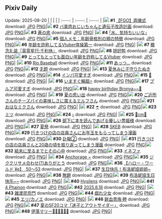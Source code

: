 ## Pixiv Daily
Update: 2025-08-20
|      |      |      |
| :----: | :----: | :----: |
|![](https://pixiv.microyu.workers.dev/c/240x480/img-master/img/2025/08/18/00/07/44/134018870_p0_master1200.jpg) **#1** [【FGO】両儀式](https://www.pixiv.net/artworks/134018870) download: [JPG](https://pixiv.microyu.workers.dev/img-original/img/2025/08/18/00/07/44/134018870_p0.jpg) [PNG](https://pixiv.microyu.workers.dev/img-original/img/2025/08/18/00/07/44/134018870_p0.png)|![](https://pixiv.microyu.workers.dev/c/240x480/img-master/img/2025/08/18/00/01/05/134018359_p0_master1200.jpg) **#2** [バ美肉おじいちゃんと遺伝子改造計画](https://www.pixiv.net/artworks/134018359) download: [JPG](https://pixiv.microyu.workers.dev/img-original/img/2025/08/18/00/01/05/134018359_p0.jpg) [PNG](https://pixiv.microyu.workers.dev/img-original/img/2025/08/18/00/01/05/134018359_p0.png)|![](https://pixiv.microyu.workers.dev/c/240x480/img-master/img/2025/08/19/00/00/15/134056316_p0_master1200.jpg) **#3** [蒼の底](https://www.pixiv.net/artworks/134056316) download: [JPG](https://pixiv.microyu.workers.dev/img-original/img/2025/08/19/00/00/15/134056316_p0.jpg) [PNG](https://pixiv.microyu.workers.dev/img-original/img/2025/08/19/00/00/15/134056316_p0.png)|
|![](https://pixiv.microyu.workers.dev/c/240x480/img-master/img/2025/08/18/17/13/30/134039932_p0_master1200.jpg) **#4** [｢水、気持ちいいな｣](https://www.pixiv.net/artworks/134039932) download: [JPG](https://pixiv.microyu.workers.dev/img-original/img/2025/08/18/17/13/30/134039932_p0.jpg) [PNG](https://pixiv.microyu.workers.dev/img-original/img/2025/08/18/17/13/30/134039932_p0.png)|![](https://pixiv.microyu.workers.dev/c/240x480/img-master/img/2025/08/19/06/00/09/134064247_p0_master1200.jpg) **#5** [個人メモ：年齢骨格別の頬の特徴](https://www.pixiv.net/artworks/134064247) download: [JPG](https://pixiv.microyu.workers.dev/img-original/img/2025/08/19/06/00/09/134064247_p0.jpg) [PNG](https://pixiv.microyu.workers.dev/img-original/img/2025/08/19/06/00/09/134064247_p0.png)|![](https://pixiv.microyu.workers.dev/c/240x480/img-master/img/2025/08/18/21/21/48/134049156_p0_master1200.jpg) **#6** [年齢を詐称してるVtuber体操第一](https://www.pixiv.net/artworks/134049156) download: [JPG](https://pixiv.microyu.workers.dev/img-original/img/2025/08/18/21/21/48/134049156_p0.jpg) [PNG](https://pixiv.microyu.workers.dev/img-original/img/2025/08/18/21/21/48/134049156_p0.png)|
|![](https://pixiv.microyu.workers.dev/c/240x480/img-master/img/2025/08/19/16/00/04/134075482_p0_master1200.jpg) **#7** [概念礼装『英霊星行:千利休』](https://www.pixiv.net/artworks/134075482) download: [JPG](https://pixiv.microyu.workers.dev/img-original/img/2025/08/19/16/00/04/134075482_p0.jpg) [PNG](https://pixiv.microyu.workers.dev/img-original/img/2025/08/19/16/00/04/134075482_p0.png)|![](https://pixiv.microyu.workers.dev/c/240x480/img-master/img/2025/08/18/01/21/01/134021781_p0_master1200.jpg) **#8** [拼好鸭](https://www.pixiv.net/artworks/134021781) download: [JPG](https://pixiv.microyu.workers.dev/img-original/img/2025/08/18/01/21/01/134021781_p0.jpg) [PNG](https://pixiv.microyu.workers.dev/img-original/img/2025/08/18/01/21/01/134021781_p0.png)|![](https://pixiv.microyu.workers.dev/c/240x480/img-master/img/2025/08/19/20/55/43/134084828_p0_master1200.jpg) **#9** [とってもとっても面白い年齢を詐称してるVtuber](https://www.pixiv.net/artworks/134084828) download: [JPG](https://pixiv.microyu.workers.dev/img-original/img/2025/08/19/20/55/43/134084828_p0.jpg) [PNG](https://pixiv.microyu.workers.dev/img-original/img/2025/08/19/20/55/43/134084828_p0.png)|
|![](https://pixiv.microyu.workers.dev/c/240x480/img-master/img/2025/08/18/01/20/58/134021777_p0_master1200.jpg) **#10** [Rio Baseball](https://www.pixiv.net/artworks/134021777) download: [JPG](https://pixiv.microyu.workers.dev/img-original/img/2025/08/18/01/20/58/134021777_p0.jpg) [PNG](https://pixiv.microyu.workers.dev/img-original/img/2025/08/18/01/20/58/134021777_p0.png)|![](https://pixiv.microyu.workers.dev/c/240x480/img-master/img/2025/08/19/01/10/17/134059281_p0_master1200.jpg) **#11** [あっつ…](https://www.pixiv.net/artworks/134059281) download: [JPG](https://pixiv.microyu.workers.dev/img-original/img/2025/08/19/01/10/17/134059281_p0.jpg) [PNG](https://pixiv.microyu.workers.dev/img-original/img/2025/08/19/01/10/17/134059281_p0.png)|![](https://pixiv.microyu.workers.dev/c/240x480/img-master/img/2025/08/18/00/53/51/134020818_p0_master1200.jpg) **#12** [无题](https://www.pixiv.net/artworks/134020818) download: [JPG](https://pixiv.microyu.workers.dev/img-original/img/2025/08/18/00/53/51/134020818_p0.jpg) [PNG](https://pixiv.microyu.workers.dev/img-original/img/2025/08/18/00/53/51/134020818_p0.png)|
|![](https://pixiv.microyu.workers.dev/c/240x480/img-master/img/2025/08/18/12/07/27/134033318_p0_master1200.jpg) **#13** [夏休みに子守りたぬき](https://www.pixiv.net/artworks/134033318) download: [JPG](https://pixiv.microyu.workers.dev/img-original/img/2025/08/18/12/07/27/134033318_p0.jpg) [PNG](https://pixiv.microyu.workers.dev/img-original/img/2025/08/18/12/07/27/134033318_p0.png)|![](https://pixiv.microyu.workers.dev/c/240x480/img-master/img/2025/08/18/00/01/06/134018361_p0_master1200.jpg) **#14** [インパ可愛すぎ](https://www.pixiv.net/artworks/134018361) download: [JPG](https://pixiv.microyu.workers.dev/img-original/img/2025/08/18/00/01/06/134018361_p0.jpg) [PNG](https://pixiv.microyu.workers.dev/img-original/img/2025/08/18/00/01/06/134018361_p0.png)|![](https://pixiv.microyu.workers.dev/c/240x480/img-master/img/2025/08/18/10/09/43/134030931_p0_master1200.jpg) **#15** [🦋](https://www.pixiv.net/artworks/134030931) download: [JPG](https://pixiv.microyu.workers.dev/img-original/img/2025/08/18/10/09/43/134030931_p0.jpg) [PNG](https://pixiv.microyu.workers.dev/img-original/img/2025/08/18/10/09/43/134030931_p0.png)|
|![](https://pixiv.microyu.workers.dev/c/240x480/img-master/img/2025/08/18/18/34/39/134042510_p0_master1200.jpg) **#16** [いますぐ輪廻⭐️](https://www.pixiv.net/artworks/134042510) download: [JPG](https://pixiv.microyu.workers.dev/img-original/img/2025/08/18/18/34/39/134042510_p0.jpg) [PNG](https://pixiv.microyu.workers.dev/img-original/img/2025/08/18/18/34/39/134042510_p0.png)|![](https://pixiv.microyu.workers.dev/c/240x480/img-master/img/2025/08/19/00/00/23/134056365_p0_master1200.jpg) **#17** [プルア可愛すぎ](https://www.pixiv.net/artworks/134056365) download: [JPG](https://pixiv.microyu.workers.dev/img-original/img/2025/08/19/00/00/23/134056365_p0.jpg) [PNG](https://pixiv.microyu.workers.dev/img-original/img/2025/08/19/00/00/23/134056365_p0.png)|![](https://pixiv.microyu.workers.dev/c/240x480/img-master/img/2025/08/18/01/01/31/134021139_p0_master1200.jpg) **#18** [happy birthday Bronya~~🎂](https://www.pixiv.net/artworks/134021139) download: [JPG](https://pixiv.microyu.workers.dev/img-original/img/2025/08/18/01/01/31/134021139_p0.jpg) [PNG](https://pixiv.microyu.workers.dev/img-original/img/2025/08/18/01/01/31/134021139_p0.png)|
|![](https://pixiv.microyu.workers.dev/c/240x480/img-master/img/2025/08/19/00/00/14/134056305_p0_master1200.jpg) **#19** [夏の思い出](https://www.pixiv.net/artworks/134056305) download: [JPG](https://pixiv.microyu.workers.dev/img-original/img/2025/08/19/00/00/14/134056305_p0.jpg) [PNG](https://pixiv.microyu.workers.dev/img-original/img/2025/08/19/00/00/14/134056305_p0.png)|![](https://pixiv.microyu.workers.dev/c/240x480/img-master/img/2025/08/18/00/09/08/134018934_p0_master1200.jpg) **#20** [ご近所さんのチーズパイの美味しさに震えるエルフさん](https://www.pixiv.net/artworks/134018934) download: [JPG](https://pixiv.microyu.workers.dev/img-original/img/2025/08/18/00/09/08/134018934_p0.jpg) [PNG](https://pixiv.microyu.workers.dev/img-original/img/2025/08/18/00/09/08/134018934_p0.png)|![](https://pixiv.microyu.workers.dev/c/240x480/img-master/img/2025/08/19/00/00/06/134056238_p0_master1200.jpg) **#21** [おはなミクさん](https://www.pixiv.net/artworks/134056238) download: [JPG](https://pixiv.microyu.workers.dev/img-original/img/2025/08/19/00/00/06/134056238_p0.jpg) [PNG](https://pixiv.microyu.workers.dev/img-original/img/2025/08/19/00/00/06/134056238_p0.png)|
|![](https://pixiv.microyu.workers.dev/c/240x480/img-master/img/2025/08/18/00/21/19/134019474_p0_master1200.jpg) **#22** [☂️](https://www.pixiv.net/artworks/134019474) download: [JPG](https://pixiv.microyu.workers.dev/img-original/img/2025/08/18/00/21/19/134019474_p0.jpg) [PNG](https://pixiv.microyu.workers.dev/img-original/img/2025/08/18/00/21/19/134019474_p0.png)|![](https://pixiv.microyu.workers.dev/c/240x480/img-master/img/2025/08/18/22/08/48/134051378_p0_master1200.jpg) **#23** [ミツ](https://www.pixiv.net/artworks/134051378) download: [JPG](https://pixiv.microyu.workers.dev/img-original/img/2025/08/18/22/08/48/134051378_p0.jpg) [PNG](https://pixiv.microyu.workers.dev/img-original/img/2025/08/18/22/08/48/134051378_p0.png)|![](https://pixiv.microyu.workers.dev/c/240x480/img-master/img/2025/08/18/04/52/21/134025810_p0_master1200.jpg) **#24** [♭](https://www.pixiv.net/artworks/134025810) download: [JPG](https://pixiv.microyu.workers.dev/img-original/img/2025/08/18/04/52/21/134025810_p0.jpg) [PNG](https://pixiv.microyu.workers.dev/img-original/img/2025/08/18/04/52/21/134025810_p0.png)|
|![](https://pixiv.microyu.workers.dev/c/240x480/img-master/img/2025/08/18/20/41/06/134047349_p0_master1200.jpg) **#25** [🤍cm🤍](https://www.pixiv.net/artworks/134047349) download: [JPG](https://pixiv.microyu.workers.dev/img-original/img/2025/08/18/20/41/06/134047349_p0.jpg) [PNG](https://pixiv.microyu.workers.dev/img-original/img/2025/08/18/20/41/06/134047349_p0.png)|![](https://pixiv.microyu.workers.dev/c/240x480/img-master/img/2025/08/19/16/33/44/134076136_p0_master1200.jpg) **#26** [部下に本を読んであげる優しい豊姫様](https://www.pixiv.net/artworks/134076136) download: [JPG](https://pixiv.microyu.workers.dev/img-original/img/2025/08/19/16/33/44/134076136_p0.jpg) [PNG](https://pixiv.microyu.workers.dev/img-original/img/2025/08/19/16/33/44/134076136_p0.png)|![](https://pixiv.microyu.workers.dev/c/240x480/img-master/img/2025/08/18/00/00/08/134018107_p0_master1200.jpg) **#27** [夏祭](https://www.pixiv.net/artworks/134018107) download: [JPG](https://pixiv.microyu.workers.dev/img-original/img/2025/08/18/00/00/08/134018107_p0.jpg) [PNG](https://pixiv.microyu.workers.dev/img-original/img/2025/08/18/00/00/08/134018107_p0.png)|
|![](https://pixiv.microyu.workers.dev/c/240x480/img-master/img/2025/08/18/20/21/37/134046576_p0_master1200.jpg) **#28** [SKEB](https://www.pixiv.net/artworks/134046576) download: [JPG](https://pixiv.microyu.workers.dev/img-original/img/2025/08/18/20/21/37/134046576_p0.jpg) [PNG](https://pixiv.microyu.workers.dev/img-original/img/2025/08/18/20/21/37/134046576_p0.png)|![](https://pixiv.microyu.workers.dev/c/240x480/img-master/img/2025/08/18/01/54/40/134022709_p0_master1200.jpg) **#29** [行きつけの店の店員さんにお年玉をもらってしまう漫画](https://www.pixiv.net/artworks/134022709) download: [JPG](https://pixiv.microyu.workers.dev/img-original/img/2025/08/18/01/54/40/134022709_p0.jpg) [PNG](https://pixiv.microyu.workers.dev/img-original/img/2025/08/18/01/54/40/134022709_p0.png)|![](https://pixiv.microyu.workers.dev/c/240x480/img-master/img/2025/08/18/18/00/18/134041291_p0_master1200.jpg) **#30** [訃報②](https://www.pixiv.net/artworks/134041291) download: [JPG](https://pixiv.microyu.workers.dev/img-original/img/2025/08/18/18/00/18/134041291_p0.jpg) [PNG](https://pixiv.microyu.workers.dev/img-original/img/2025/08/18/18/00/18/134041291_p0.png)|
|![](https://pixiv.microyu.workers.dev/c/240x480/img-master/img/2025/08/19/06/47/51/134065003_p0_master1200.jpg) **#31** [行きつけの店の店員さんと20歳の頃を振り返ってしまう漫画](https://www.pixiv.net/artworks/134065003) download: [JPG](https://pixiv.microyu.workers.dev/img-original/img/2025/08/19/06/47/51/134065003_p0.jpg) [PNG](https://pixiv.microyu.workers.dev/img-original/img/2025/08/19/06/47/51/134065003_p0.png)|![](https://pixiv.microyu.workers.dev/c/240x480/img-master/img/2025/08/19/20/38/57/134084223_p0_master1200.jpg) **#32** [結末に至るまでとその心中](https://www.pixiv.net/artworks/134084223) download: [JPG](https://pixiv.microyu.workers.dev/img-original/img/2025/08/19/20/38/57/134084223_p0.jpg) [PNG](https://pixiv.microyu.workers.dev/img-original/img/2025/08/19/20/38/57/134084223_p0.png)|![](https://pixiv.microyu.workers.dev/c/240x480/img-master/img/2025/08/18/00/51/28/134020732_p0_master1200.jpg) **#33** [イネファ](https://www.pixiv.net/artworks/134020732) download: [JPG](https://pixiv.microyu.workers.dev/img-original/img/2025/08/18/00/51/28/134020732_p0.jpg) [PNG](https://pixiv.microyu.workers.dev/img-original/img/2025/08/18/00/51/28/134020732_p0.png)|
|![](https://pixiv.microyu.workers.dev/c/240x480/img-master/img/2025/08/18/13/24/26/134034834_p0_master1200.jpg) **#34** [Anchorage ~](https://www.pixiv.net/artworks/134034834) download: [JPG](https://pixiv.microyu.workers.dev/img-original/img/2025/08/18/13/24/26/134034834_p0.jpg) [PNG](https://pixiv.microyu.workers.dev/img-original/img/2025/08/18/13/24/26/134034834_p0.png)|![](https://pixiv.microyu.workers.dev/c/240x480/img-master/img/2025/08/19/17/35/06/134077647_p0_master1200.jpg) **#35** [ジククリサメ合わせ(?)ありがとう](https://www.pixiv.net/artworks/134077647) download: [JPG](https://pixiv.microyu.workers.dev/img-original/img/2025/08/19/17/35/06/134077647_p0.jpg) [PNG](https://pixiv.microyu.workers.dev/img-original/img/2025/08/19/17/35/06/134077647_p0.png)|![](https://pixiv.microyu.workers.dev/c/240x480/img-master/img/2025/08/18/00/01/35/134018445_p0_master1200.jpg) **#36** [【ハロー・ワールド ¥e】　50〜53](https://www.pixiv.net/artworks/134018445) download: [JPG](https://pixiv.microyu.workers.dev/img-original/img/2025/08/18/00/01/35/134018445_p0.jpg) [PNG](https://pixiv.microyu.workers.dev/img-original/img/2025/08/18/00/01/35/134018445_p0.png)|
|![](https://pixiv.microyu.workers.dev/c/240x480/img-master/img/2025/08/18/01/07/11/134021339_p0_master1200.jpg) **#37** [生日快乐！布洛妮娅姐姐~](https://www.pixiv.net/artworks/134021339) download: [JPG](https://pixiv.microyu.workers.dev/img-original/img/2025/08/18/01/07/11/134021339_p0.jpg) [PNG](https://pixiv.microyu.workers.dev/img-original/img/2025/08/18/01/07/11/134021339_p0.png)|![](https://pixiv.microyu.workers.dev/c/240x480/img-master/img/2025/08/18/20/58/24/134048016_p0_master1200.jpg) **#38** [無題](https://www.pixiv.net/artworks/134048016) download: [JPG](https://pixiv.microyu.workers.dev/img-original/img/2025/08/18/20/58/24/134048016_p0.jpg) [PNG](https://pixiv.microyu.workers.dev/img-original/img/2025/08/18/20/58/24/134048016_p0.png)|![](https://pixiv.microyu.workers.dev/c/240x480/img-master/img/2025/08/18/01/04/52/134021270_p0_master1200.jpg) **#39** [布洛妮娅生日快乐~~](https://www.pixiv.net/artworks/134021270) download: [JPG](https://pixiv.microyu.workers.dev/img-original/img/2025/08/18/01/04/52/134021270_p0.jpg) [PNG](https://pixiv.microyu.workers.dev/img-original/img/2025/08/18/01/04/52/134021270_p0.png)|
|![](https://pixiv.microyu.workers.dev/c/240x480/img-master/img/2025/08/18/22/24/33/134052051_p0_master1200.jpg) **#40** [Hysilens](https://www.pixiv.net/artworks/134052051) download: [JPG](https://pixiv.microyu.workers.dev/img-original/img/2025/08/18/22/24/33/134052051_p0.jpg) [PNG](https://pixiv.microyu.workers.dev/img-original/img/2025/08/18/22/24/33/134052051_p0.png)|![](https://pixiv.microyu.workers.dev/c/240x480/img-master/img/2025/08/19/01/46/13/134060207_p0_master1200.jpg) **#41** [4 Phainon](https://www.pixiv.net/artworks/134060207) download: [JPG](https://pixiv.microyu.workers.dev/img-original/img/2025/08/19/01/46/13/134060207_p0.jpg) [PNG](https://pixiv.microyu.workers.dev/img-original/img/2025/08/19/01/46/13/134060207_p0.png)|![](https://pixiv.microyu.workers.dev/c/240x480/img-master/img/2025/08/18/12/20/21/134033554_p0_master1200.jpg) **#42** [2025.8.18](https://www.pixiv.net/artworks/134033554) download: [JPG](https://pixiv.microyu.workers.dev/img-original/img/2025/08/18/12/20/21/134033554_p0.jpg) [PNG](https://pixiv.microyu.workers.dev/img-original/img/2025/08/18/12/20/21/134033554_p0.png)|
|![](https://pixiv.microyu.workers.dev/c/240x480/img-master/img/2025/08/18/20/18/35/134046479_p0_master1200.jpg) **#43** [雑渡昆奈門](https://www.pixiv.net/artworks/134046479) download: [JPG](https://pixiv.microyu.workers.dev/img-original/img/2025/08/18/20/18/35/134046479_p0.jpg) [PNG](https://pixiv.microyu.workers.dev/img-original/img/2025/08/18/20/18/35/134046479_p0.png)|![](https://pixiv.microyu.workers.dev/c/240x480/img-master/img/2025/08/18/19/12/29/134043809_p0_master1200.jpg) **#44** [戯れ少女](https://www.pixiv.net/artworks/134043809) download: [JPG](https://pixiv.microyu.workers.dev/img-original/img/2025/08/18/19/12/29/134043809_p0.jpg) [PNG](https://pixiv.microyu.workers.dev/img-original/img/2025/08/18/19/12/29/134043809_p0.png)|![](https://pixiv.microyu.workers.dev/c/240x480/img-master/img/2025/08/18/01/09/05/134021406_p0_master1200.jpg) **#45** [エリ/カノエ](https://www.pixiv.net/artworks/134021406) download: [JPG](https://pixiv.microyu.workers.dev/img-original/img/2025/08/18/01/09/05/134021406_p0.jpg) [PNG](https://pixiv.microyu.workers.dev/img-original/img/2025/08/18/01/09/05/134021406_p0.png)|
|![](https://pixiv.microyu.workers.dev/c/240x480/img-master/img/2025/08/18/19/53/02/134045307_p0_master1200.jpg) **#46** [鲜血贵族·睦](https://www.pixiv.net/artworks/134045307) download: [JPG](https://pixiv.microyu.workers.dev/img-original/img/2025/08/18/19/53/02/134045307_p0.jpg) [PNG](https://pixiv.microyu.workers.dev/img-original/img/2025/08/18/19/53/02/134045307_p0.png)|![](https://pixiv.microyu.workers.dev/c/240x480/img-master/img/2025/08/19/21/45/36/134087118_p0_master1200.jpg) **#47** [夏のSF20コマ「迷子とアウトサイダー」](https://www.pixiv.net/artworks/134087118) download: [JPG](https://pixiv.microyu.workers.dev/img-original/img/2025/08/19/21/45/36/134087118_p0.jpg) [PNG](https://pixiv.microyu.workers.dev/img-original/img/2025/08/19/21/45/36/134087118_p0.png)|![](https://pixiv.microyu.workers.dev/c/240x480/img-master/img/2025/08/18/00/00/10/134018123_p0_master1200.jpg) **#48** [伊落マリー👮‍♀️👮‍♀️👮‍♀️](https://www.pixiv.net/artworks/134018123) download: [JPG](https://pixiv.microyu.workers.dev/img-original/img/2025/08/18/00/00/10/134018123_p0.jpg) [PNG](https://pixiv.microyu.workers.dev/img-original/img/2025/08/18/00/00/10/134018123_p0.png)|
